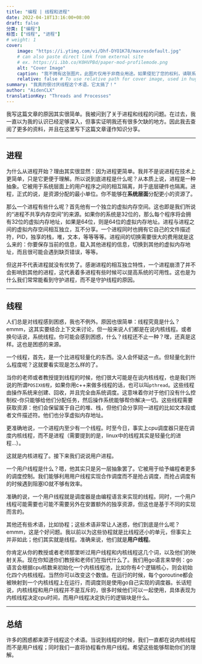 ```yaml
---
title: "编程 | 线程和进程"
date: 2022-04-18T13:16:00+08:00
draft: false
分类: ["编程"]
标签: ["线程", "进程"]
# weight: 1
cover:
    image: "https://i.ytimg.com/vi/Dhf-DYO1K78/maxresdefault.jpg"
    # can also paste direct link from external site
    # ex. https://i.ibb.co/K0HVPBd/paper-mod-profilemode.png
    alt: "Cover Image"
    caption: "我不拥有这张图片。此图片仅用于非商业用途。如果侵犯了您的权利，请联系我去除。"
    relative: false # To use relative path for cover image, used in hugo Page-bundles
summary: "我真的很讨厌线程这个术语，它太搞了！"
author: "AidenCLX"
translationKey: "Threads and Processes"
---
```


我写这篇文章的原因其实很简单。我被问到了关于进程和线程的问题。在过去，我一直以为我的认识已经足够深入，但事实证明我还有很多欠缺的地方。因此我去查阅了更多的资料，并且在这里写下这篇文章谨作知识分享。

---

## 进程

为什么从进程开始？理由其实很显然：因为进程更简单。我并不是说进程在技术上更简单，只是它更便于理解。所以说到底进程是什么呢？从本质上说，进程是一种抽象。它被用于系统层面上的用户程序之间的相互隔离，并于底层硬件也隔离。进程，正式的说，是资源分配的最小单位。你不能够在**系统层面**分配更小的资源了。

那么一个进程有些什么呢？首先他有一个独立的虚拟内存空间。这也即是我们所说的“进程不共享内存空间”的来源。如果你的系统是32位的，那么每个程序将会拥有32位的虚拟内存地址，如果是64位，则是64位的虚拟内存地址。进程与进程之间的虚拟内存空间相互独立，互不分享。一个进程同时也拥有它自己的文件描述符，PID，独享的栈，堆，文本，等等等等。进程间的切换需要很大的费用就是这么来的：你要保存当前的信息，载入其他进程的信息，切换到其他的虚拟内存地址，而且很可能会遇到缺页错误，等等。

但这并不代表进程就没有优势了。感谢进程的相互独立特性，一个进程崩溃了并不会影响到其他的进程，这代表着多进程有些时候可以提高系统的可用性。这也是为什么我们常常能看到守护进程，而不是守护线程的原因。

---

## 线程

人们总是对线程感到困惑，我也不例外。原因也很简单：线程究竟是什么？emmm，这其实要结合上下文来讨论，但一般来说人们都是在说内核线程。或者换句话说，系统线程。你可能会感到困惑，什么？线程还不止一种？嘿，还真是这样。这也是困惑的来源。

一个线程，首先，是一个比进程轻量化的东西。没人会怀疑这一点。但轻量化到什么程度呢？这就要看实现是怎么样的了。

当你的老师或者教授提到线程的时候，他们很大可能是在说内核线程，也是我们所说的所谓``POSIX线程``，如果你用c++来做多线程的话，也可以叫``pthread``。这些线程由操作系统来创建、回收，并且完全由系统调度。这意味着你对于他们没有什么控制权-你只能够给他们分配任务，然后操作系统能够帮你解决一切。这些线程需要获取资源：他们会保留属于自己的堆、栈，但他们会分享同一进程的比如文本段或者文件描述符。他们也分享虚拟内存地址。

更准确地说，一个进程内至少有一个线程。时至今日，事实上cpu调度器只是在调度内核线程，而不是进程（需要提到的是，linux中的线程其实是轻量化的进程...）。

这就是内核进程了。接下来我们说说用户进程。

一个用户线程是什么？嗯，他其实只是另一层抽象罢了。它被用于给予编程者更多的调度控制。我们能够利用用户线程实现合作调度而不是抢占调度，而抢占调度有的时候遇到阻塞IO就不够有效率。

准确的说，一个用户线程就是调度器是由编程语言来实现的线程。同时，一个用户线程可能需要也可能不需要另外在安置额外的独享资源，但这也是基于不同的实现而言的。

其他还有些术语，比如协程；这些术语非常让人迷惑，他们到底是什么呢？emmm，这是个好问题。我以前以为这些协程就是比线程还小的单元，但事实上并非如此；他们其实就是线程。准确来说，他们就是**用户线程**。

你肯定从你的教授或者老师那里听过用户线程和内核线程这几个词，以及他们的映射关系。现在你知道你们教授和老师们在指代什么了。我们用go语言来举例：go语言会根据cpu核数来初始化一个内核线程池，比如你有4个逻辑核心，则会初始化四个内核线程。当然你可以改变这个数值。在运行的时候，每个goroutine都会被映射到一个内核线程上在运行，而调度则是使用go自己实现的调度器。长话短说，内核线程和用户线程并不是互斥的，很多时候他们可以一起使用，具体表现为内核线程决定cpu时间，而用户线程决定执行的逻辑块是什么。

---

## 总结

许多的困惑都来源于线程这个术语。当说到线程的时候，我们一直都在说内核线程而不是用户线程；同时我们一直将协程看作用户线程。希望这些能够帮助你们的理解。